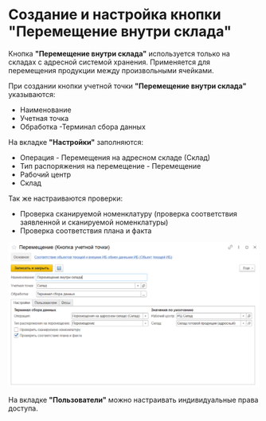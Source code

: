 # Создание и настройка кнопки "Перемещение внутри склада"

Кнопка **"Перемещение внутри склада"** используется только на складах с адресной системой хранения. Применяется для перемещения продукции между произвольными ячейками.

При создании кнопки учетной точки **"Перемещение внутри склада"** указываются:

- Наименование
- Учетная точка
- Обработка -Терминал сбора данных

На вкладке **"Настройки"** заполняются:

- Операция - Перемещения на адресном складе (Склад)
- Тип распоряжения на перемещение - Перемещение
- Рабочий центр
- Склад

 Так же настраиваются проверки:

- Проверка сканируемой номенклатуру (проверка соответствия заявленной и сканируемой номенклатуры)
- Проверка соответствия плана и факта

![1](NastroikaKnopokPerem.assets/1.png)

На вкладке **"Пользователи"** можно настраивать индивидуальные права доступа.

 